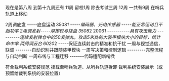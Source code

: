 
现在是第八周    到第十九周还有  11周   留校1周
除去考试三周
12周
一共有9周
在哨兵轨道上移动

2周调底盘
           -----底盘运动   3508*1
		   -----编码器，光电传感器
			-----能正常运动且不超功率
2周调发射-----摩擦轮与拨盘  3508*2  2006*1
            -----------具有攻击能力
            ----------连续发射弹仓中的50发弹丸，攻击5米处的大装甲模块大小的目标，统计命中率
两周调云台       6020*2
                 -----保证连续射击的精准和抗干扰
一周与视觉通信，联调
                 --------自动识别并跟随装甲模块
一周写决策和控制逻辑
				---------完整流程与自动判断
一周布线与工程迁移
					-------代码适配新哨兵
                    





符合裁判系统安装规范
挂载至哨兵轨道、从哨兵轨道拆卸
裁判系统安装展示（或预留给裁判系统的安装位置）

